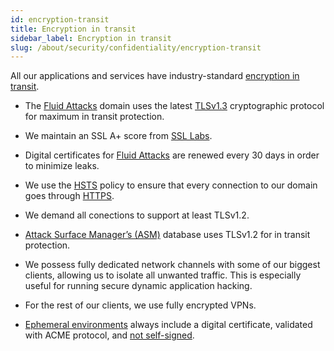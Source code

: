 ```yaml
---
id: encryption-transit
title: Encryption in transit
sidebar_label: Encryption in transit
slug: /about/security/confidentiality/encryption-transit
---
```


All our applications
and services have industry-standard
[encryption in transit](/criteria/cryptography/224).

- The [Fluid Attacks](https://fluidattacks.com/)
domain uses the latest
[TLSv1.3](/criteria/data/181)
cryptographic protocol
for maximum in transit protection.

- We maintain an SSL A+ score from
[SSL Labs](https://www.ssllabs.com/ssltest/analyze.html?d=fluidattacks.com&latest).

- Digital certificates for
[Fluid Attacks](https://fluidattacks.com/)
are renewed every 30 days
in order to minimize leaks.

- We use the
[HSTS](https://es.wikipedia.org/wiki/HTTP_Strict_Transport_Security)
policy to ensure that every connection
to our domain goes through
[HTTPS](https://en.wikipedia.org/wiki/HTTPS).

- We demand all conections to support
at least TLSv1.2.

- [Attack Surface Manager’s (ASM)](https://app.fluidattacks.com/)
database uses TLSv1.2
for in transit protection.

- We possess fully dedicated network channels
with some of our biggest clients,
allowing us to isolate all unwanted traffic.
This is especially useful for running
secure dynamic application hacking.

- For the rest of our clients,
we use fully encrypted VPNs.

- [Ephemeral environments](../integrity/developing-integrity#ephemeral-environments)
always include a digital certificate,
validated with ACME protocol, and
[not self-signed](/criteria/certificates/092).
